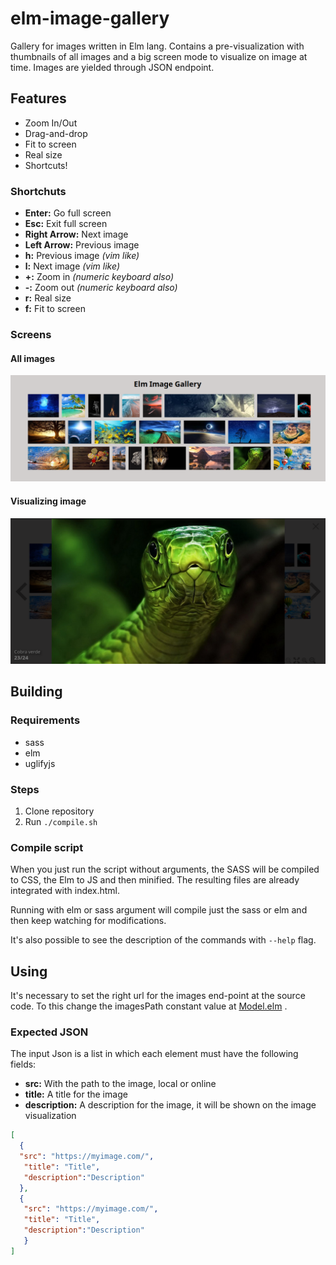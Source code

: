# elm-image-gallery

Gallery for images written in Elm lang. Contains a pre-visualization with thumbnails of all images and a big screen mode to visualize on image at time. Images are yielded through JSON endpoint.

## Features
* Zoom In/Out
* Drag-and-drop
* Fit to screen
* Real size
* Shortcuts!

### Shortchuts
* **Enter:** Go full screen
* **Esc:** Exit full screen
* **Right Arrow:** Next image
* **Left Arrow:** Previous image
* **h:** Previous image _(vim like)_
* **l:** Next image _(vim like)_
* **+:** Zoom in _(numeric keyboard also)_
* **-:** Zoom out _(numeric keyboard also)_
* **r:** Real size
* **f:** Fit to screen

### Screens

#### All images
![Thumbnails](https://raw.githubusercontent.com/fga-funcional/elm-image-gallery/master/images/Elm-image-gallery-thumbnails.png)

#### Visualizing image
![Big Screen](https://github.com/fga-funcional/elm-image-gallery/blob/master/images/Elm-image-gallery-big-screen.png)

## Building

### Requirements
* sass
* elm
* uglifyjs

### Steps
1. Clone repository
2. Run `./compile.sh`

### Compile script
When you just run the script without arguments, the SASS will be compiled to CSS, the Elm to JS and then minified. The resulting files are already integrated with index.html.

Running with elm or sass argument will compile just the sass or elm and then keep watching for modifications.

It's also possible to see the description of the commands with `--help` flag.

## Using
It's necessary to set the right url for the images end-point at the source code. To this change the imagesPath constant value at [Model.elm](https://github.com/fga-funcional/elm-image-gallery/blob/master/src/Model.elm#L8) .

### Expected JSON
The input Json is a list in which each element must have the following fields:

* **src:** With the path to the image, local or online
* **title:** A title for the image
* **description:** A description for the image, it will be shown on the image visualization

```json
[
  {
  "src": "https://myimage.com/",
   "title": "Title",
   "description":"Description"
  },
  {
   "src": "https://myimage.com/",
   "title": "Title",
   "description":"Description"
   }
]
```
